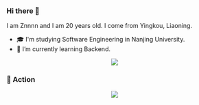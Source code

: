 ### Hi there 👋

<!--
**Znnn** is a ✨ _special_ ✨ repository because its `README.md` (this file) appears on your GitHub profile.

Here are some ideas to get you started:

- 🔭 I’m currently working on ...
- 🌱 I’m currently learning ...
- 👯 I’m looking to collaborate on ...
- 🤔 I’m looking for help with ...
- 💬 Ask me about ...
- 📫 How to reach me: ...
- 😄 Pronouns: ...
- ⚡ Fun fact: ...
-->

I am Znnnn and I am 20 years old. I come from Yingkou, Liaoning.

- 🎓 I'm studying Software Engineering in Nanjing University.
- 🌱 I’m currently learning Backend.




<div align="center">
    <img src="https://readme-typing-svg.herokuapp.com/?lines=System.out.println(%22Hello%2C%20World!%22);printf(%22Hello%2C%20World!%22);std::cout%20<<%20%22Hello%2C%20World!%22;print(%22Hello%2C%20World!%22);document.write('Hello%2C%20World');&center=true">
</div>

  
### 🚀 Action
<div align="center"> <img src="https://cdn.jsdelivr.net/gh/TF-Liu/TF-Liu/assets/github-contribution-grid-snake.svg" /></div>




